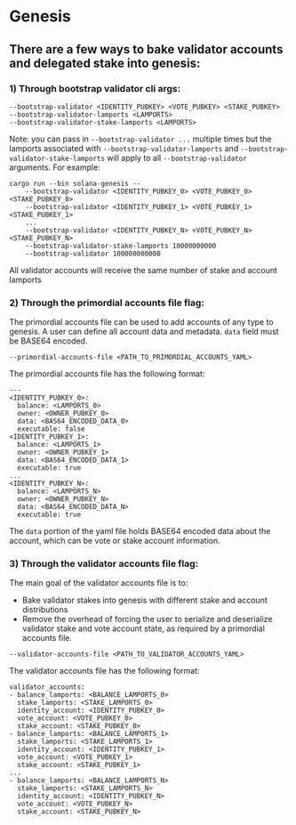 # Genesis

## There are a few ways to bake validator accounts and delegated stake into genesis:
### 1) Through bootstrap validator cli args:
```
--bootstrap-validator <IDENTITY_PUBKEY> <VOTE_PUBKEY> <STAKE_PUBKEY>
--bootstrap-validator-lamports <LAMPORTS>
--bootstrap-validator-stake-lamports <LAMPORTS>
```
Note: you can pass in `--bootstrap-validator ...` multiple times but the lamports associated with `--bootstrap-validator-lamports` and `--bootstrap-validator-stake-lamports` will apply to all `--bootstrap-validator` arguments.
For example:
```
cargo run --bin solana-genesis --
    --bootstrap-validator <IDENTITY_PUBKEY_0> <VOTE_PUBKEY_0> <STAKE_PUBKEY_0>
    --bootstrap-validator <IDENTITY_PUBKEY_1> <VOTE_PUBKEY_1> <STAKE_PUBKEY_1>
    ...
    --bootstrap-validator <IDENTITY_PUBKEY_N> <VOTE_PUBKEY_N> <STAKE_PUBKEY_N>
    --bootstrap-validator-stake-lamports 10000000000
    --bootstrap-validator 100000000000
```
All validator accounts will receive the same number of stake and account lamports

### 2) Through the primordial accounts file flag:
The primordial accounts file can be used to add accounts of any type to genesis. A user can define all account data and metadata. `data` field must be BASE64 encoded.
```
--primordial-accounts-file <PATH_TO_PRIMORDIAL_ACCOUNTS_YAML>
```
The primordial accounts file has the following format:
```
---
<IDENTITY_PUBKEY_0>:
  balance: <LAMPORTS_0>
  owner: <OWNER_PUBKEY_0>
  data: <BAS64_ENCODED_DATA_0>
  executable: false
<IDENTITY_PUBKEY_1>:
  balance: <LAMPORTS_1>
  owner: <OWNER_PUBKEY_1>
  data: <BAS64_ENCODED_DATA_1>
  executable: true
...
<IDENTITY_PUBKEY_N>:
  balance: <LAMPORTS_N>
  owner: <OWNER_PUBKEY_N>
  data: <BAS64_ENCODED_DATA_N>
  executable: true
```
The `data` portion of the yaml file holds BASE64 encoded data about the account, which can be vote or stake account information.

### 3) Through the validator accounts file flag:
The main goal of the validator accounts file is to:
- Bake validator stakes into genesis with different stake and account distributions
- Remove the overhead of forcing the user to serialize and deserialize validator stake and vote account state, as required by a primordial accounts file.
```
--validator-accounts-file <PATH_TO_VALIDATOR_ACCOUNTS_YAML>
```
The validator accounts file has the following format:
```
validator_accounts:
- balance_lamports: <BALANCE_LAMPORTS_0>
  stake_lamports: <STAKE_LAMPORTS_0>
  identity_account: <IDENTITY_PUBKEY_0>
  vote_account: <VOTE_PUBKEY_0>
  stake_account: <STAKE_PUBKEY_0>
- balance_lamports: <BALANCE_LAMPORTS_1>
  stake_lamports: <STAKE_LAMPORTS_1>
  identity_account: <IDENTITY_PUBKEY_1>
  vote_account: <VOTE_PUBKEY_1>
  stake_account: <STAKE_PUBKEY_1>
...
- balance_lamports: <BALANCE_LAMPORTS_N>
  stake_lamports: <STAKE_LAMPORTS_N>
  identity_account: <IDENTITY_PUBKEY_N>
  vote_account: <VOTE_PUBKEY_N>
  stake_account: <STAKE_PUBKEY_N>
```
